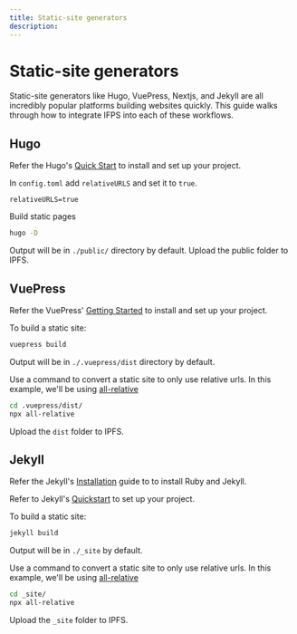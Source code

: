 ```yaml
---
title: Static-site generators
description:
---
```


# Static-site generators

Static-site generators like Hugo, VuePress, Nextjs, and Jekyll are all incredibly popular platforms building websites quickly. This guide walks through how to integrate IFPS into each of these workflows.

## Hugo

Refer the Hugo's [Quick Start](https://gohugo.io/getting-started/quick-start/) to install and set up your project.

In `config.toml` add `relativeURLS` and set it to `true`.

```
relativeURLS=true
```

Build static pages

```bash
hugo -D
```

Output will be in `./public/` directory by default. Upload the public folder to IPFS.

## VuePress

Refer the VuePress' [Getting Started](https://gohugo.io/getting-started/quick-start/) to install and set up your project.

To build a static site:

```bash
vuepress build
```

Output will be in `./.vuepress/dist` directory by default.

Use a command to convert a static site to only use relative urls. In this example, we'll be using [all-relative](https://www.npmjs.com/package/all-relative)

```bash
cd .vuepress/dist/
npx all-relative
```

Upload the `dist` folder to IPFS.

## Jekyll

Refer the Jekyll's [Installation](https://jekyllrb.com/docs/installation/) guide to to install Ruby and Jekyll.

Refer to Jekyll's [Quickstart](https://jekyllrb.com/docs/) to set up your project.

To build a static site:

```bash
jekyll build
```

Output will be in `./_site` by default.

Use a command to convert a static site to only use relative urls. In this example, we'll be using [all-relative](https://www.npmjs.com/package/all-relative)

```bash
cd _site/
npx all-relative
```

Upload the `_site` folder to IPFS.
